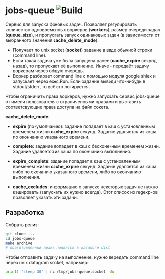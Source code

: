 jobs-queue ![Build](https://github.com/tierpod/jobs-queue/workflows/Build/badge.svg)
==========

Сервис для запуска фоновых задач. Позволяет регулировать количество одновременных воркеров
(**workers**), размер очереди задач (**queue_size**), и пропускать запуск одинаковых задач (в
зависимости от выбранного значения **cache_delete_mode**).

* Получает по unix socket (**socket**) задание в виде обычной строки (command line).
* Если такая задача уже была запущена ранее (**cache_expire** секунд назад), то пропускает её
  выполнение. Иначе - передаёт задачу воркерам через общую очередь.
* Воркер разбирает command line с помощью модуля google shlex и запускает через exec.Run. Если
  задание выводи что-нибудь в stdout/stderr, то всё это логируется.

Чтобы ограничить права воркеров, нужно запускать сервис jobs-queue от имени пользователя с
ограниченными правами и выставить соответсвующие права доступа на файл сокета.

**cache_delete_mode**:

* **expire** (по-умолчанию): задание попадает в кэш с установленным временем жизни **cache_expire**
  секунд. Задание удаляется из кэша по окончанию указанного времени.

* **complete**: задание попадает в кэш с бесконечным временем жизни. Задание удаляется из кэша по
  окончанию выполнения.

* **expire_complete**: задание попадает в кэш с установленным временем жизни **cache_expire**
  секунд. Задание удаляется из кэша либо по окочанию указанного времени, либо по окончанию
  выполнения.

* **cache_excludes**: информацию о запуске некоторых задач не нужно кэшировать (запускать их нужно
  всегда). Этот список из regexp-ов позволяет указать эти задачи.

Разработка
----------

Собрать релиз:

```bash
git clone ...
cd jobs-queue
make archive
# подготовленный архив появится в каталоге dist
```

Чтобы отправить задачу на выполнение, нужно передать command line через unix datagram socket,
например:

```bash
printf "sleep 30" | nc /tmp/jobs-queue.socket -Uu
```
